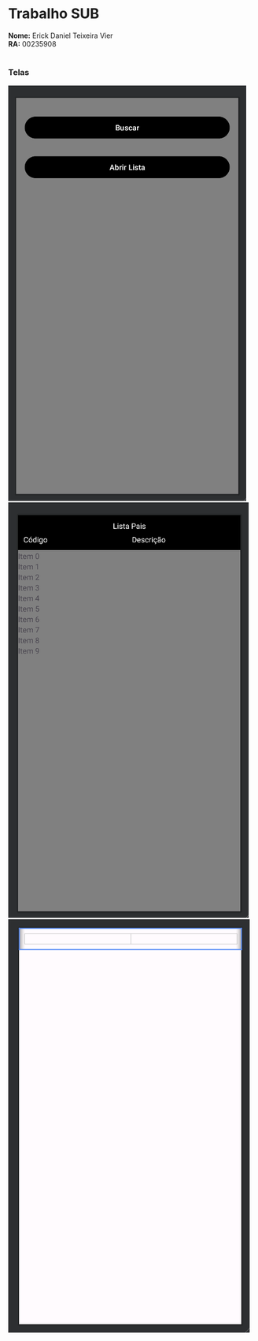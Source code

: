 # Trabalho SUB

<strong>Nome:</strong> Erick Daniel Teixeira Vier <br>
<strong>RA:</strong> 00235908

#

### Telas

<img src="https://github.com/ErickDaniel7/Arsenal/blob/main/Trabalhos/android-studio/trabalho-sub/IMG/tela-buscar-pais-abrir-lista.png">

<img src="https://github.com/ErickDaniel7/Arsenal/blob/main/Trabalhos/android-studio/trabalho-sub/IMG/tela-listagem-pais.png">

<img src="https://github.com/ErickDaniel7/Arsenal/blob/main/Trabalhos/android-studio/trabalho-sub/IMG/tela-lista.png">
